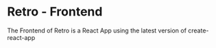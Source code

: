 # Retro - Frontend

The Frontend of Retro is a React App using the latest version of create-react-app
